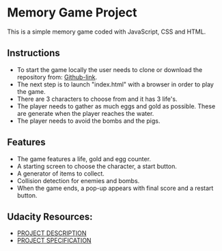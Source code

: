 # Memory Game Project

This is a simple memory game coded with JavaScript, CSS and HTML.

## Instructions
- To start the game locally the user needs to clone or download the repository from: [Github-link](https://github.com/martamihai88/My-Arcade-Game). 
- The next step is to launch "index.html" with a browser in order to play the game.
- There are 3 characters to choose from and it has 3 life's.
- The player needs to gather as much eggs and gold as possible. These are  generate when the player reaches the water.
- The player needs to avoid the bombs and the pigs.

## Features
- The game features a life, gold and egg counter. 
- A starting screen to choose the character, a start button.
- A generator of items to collect.
- Collision detection for enemies and bombs.
- When the game ends, a pop-up appears with final score and a restart button.

## Udacity Resources:
- [PROJECT DESCRIPTION](https://classroom.udacity.com/nanodegrees/nd001/parts/4942f4d7-a48d-4794-9eb0-404b3ed3cfe1/modules/269645859775463/lessons/2696458597239847/concepts/26849785360923)
- [PROJECT SPECIFICATION](https://review.udacity.com/#!/rubrics/15/view)
